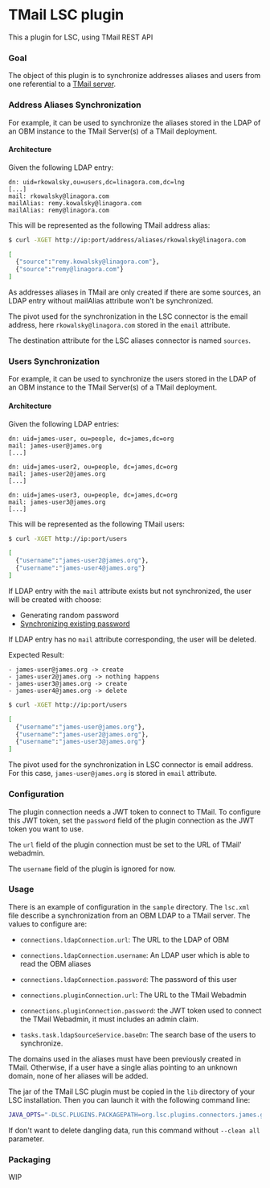 # TMail LSC plugin

This a plugin for LSC, using TMail REST API


### Goal

The object of this plugin is to synchronize addresses aliases and users from one referential to a [TMail server](https://tmail.linagora.com/).

### Address Aliases Synchronization

For example, it can be used to synchronize the aliases stored in the LDAP of an OBM instance to the TMail Server(s) of a TMail deployment.

#### Architecture

Given the following LDAP entry:
```
dn: uid=rkowalsky,ou=users,dc=linagora.com,dc=lng
[...]
mail: rkowalsky@linagora.com
mailAlias: remy.kowalsky@linagora.com
mailAlias: remy@linagora.com
```

This will be represented as the following TMail address alias:
```bash
$ curl -XGET http://ip:port/address/aliases/rkowalsky@linagora.com

[
  {"source":"remy.kowalsky@linagora.com"},
  {"source":"remy@linagora.com"}
]
```

As addresses aliases in TMail are only created if there are some sources, an LDAP entry without mailAlias attribute won't be synchronized.

The pivot used for the synchronization in the LSC connector is the email address, here `rkowalsky@linagora.com` stored in the `email` attribute.

The destination attribute for the LSC aliases connector is named `sources`.

### Users Synchronization

For example, it can be used to synchronize the users stored in the LDAP of an OBM instance to the TMail Server(s) of a TMail deployment.

#### Architecture
Given the following LDAP entries:

```
dn: uid=james-user, ou=people, dc=james,dc=org
mail: james-user@james.org
[...]

dn: uid=james-user2, ou=people, dc=james,dc=org
mail: james-user2@james.org
[...]

dn: uid=james-user3, ou=people, dc=james,dc=org
mail: james-user3@james.org
[...]
```

This will be represented as the following TMail users:

```bash
$ curl -XGET http://ip:port/users

[
  {"username":"james-user2@james.org"},
  {"username":"james-user4@james.org"}
]
```

If LDAP entry with the `mail` attribute exists but not synchronized, the user will be created with choose:
- Generating random password
- [Synchronizing existing password](https://github.com/lsc-project/lsc-james-plugin/issues/2)

If LDAP entry has no `mail` attribute corresponding, the user will be deleted.

Expected Result:

    - james-user@james.org -> create
    - james-user2@james.org -> nothing happens
    - james-user3@james.org -> create
    - james-user4@james.org -> delete

```bash 
$ curl -XGET http://ip:port/users

[
  {"username":"james-user@james.org"},
  {"username":"james-user2@james.org"},
  {"username":"james-user3@james.org"}
]
```

The pivot used for the synchronization in LSC connector is email address. For this case, `james-user@james.org` is stored in `email` attribute.

### Configuration

The plugin connection needs a JWT token to connect to TMail. To configure this JWT token, set the `password` field of the plugin connection as the JWT token you want to use.

The `url` field of the plugin connection must be set to the URL of TMail' webadmin.

The `username` field of the plugin is ignored for now.

### Usage

There is an example of configuration in the `sample` directory. The `lsc.xml` file describe a synchronization from an OBM LDAP to a TMail server.
The values to configure are:
- `connections.ldapConnection.url`: The URL to the LDAP of OBM
- `connections.ldapConnection.username`: An LDAP user which is able to read the OBM aliases
- `connections.ldapConnection.password`: The password of this user

- `connections.pluginConnection.url`: The URL to the TMail Webadmin
- `connections.pluginConnection.password`: the JWT token used to connect the TMail Webadmin, it must includes an admin claim.

- `tasks.task.ldapSourceService.baseDn`: The search base of the users to synchronize.


The domains used in the aliases must have been previously created in TMail.
Otherwise, if a user have a single alias pointing to an unknown domain, none of her aliases will be added.

The jar of the TMail LSC plugin must be copied in the `lib` directory of your LSC installation.
Then you can launch it with the following command line:

```bash
JAVA_OPTS="-DLSC.PLUGINS.PACKAGEPATH=org.lsc.plugins.connectors.james.generated" bin/lsc --config /home/rkowalski/Documents/lsc-james-plugin/sample/ldap-to-james/ --synchronize all --clean all --threads 1
```

If don't want to delete dangling data, run this command without `--clean all` parameter.

### Packaging

WIP